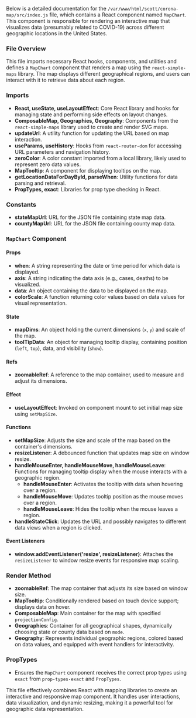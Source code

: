 Below is a detailed documentation for the `/var/www/html/scott/corona-map/src/index.js` file, which contains a React component named `MapChart`. This component is responsible for rendering an interactive map that visualizes data (presumably related to COVID-19) across different geographic locations in the United States.

### File Overview

This file imports necessary React hooks, components, and utilities and defines a `MapChart` component that renders a map using the `react-simple-maps` library. The map displays different geographical regions, and users can interact with it to retrieve data about each region.

### Imports

- **React, useState, useLayoutEffect**: Core React library and hooks for managing state and performing side effects on layout changes.
- **ComposableMap, Geographies, Geography**: Components from the `react-simple-maps` library used to create and render SVG maps.
- **updateUrl**: A utility function for updating the URL based on map interaction.
- **useParams, useHistory**: Hooks from `react-router-dom` for accessing URL parameters and navigation history.
- **zeroColor**: A color constant imported from a local library, likely used to represent zero data values.
- **MapTooltip**: A component for displaying tooltips on the map.
- **getLocationDataForDayById, parseWhen**: Utility functions for data parsing and retrieval.
- **PropTypes, exact**: Libraries for prop type checking in React.

### Constants

- **stateMapUrl**: URL for the JSON file containing state map data.
- **countyMapUrl**: URL for the JSON file containing county map data.

### `MapChart` Component

#### Props

- **when**: A string representing the date or time period for which data is displayed.
- **axis**: A string indicating the data axis (e.g., cases, deaths) to be visualized.
- **data**: An object containing the data to be displayed on the map.
- **colorScale**: A function returning color values based on data values for visual representation.

#### State

- **mapDims**: An object holding the current dimensions (`x`, `y`) and scale of the map.
- **toolTipData**: An object for managing tooltip display, containing position (`left`, `top`), data, and visibility (`show`).

#### Refs

- **zoomableRef**: A reference to the map container, used to measure and adjust its dimensions.

#### Effect

- **useLayoutEffect**: Invoked on component mount to set initial map size using `setMapSize`.

#### Functions

- **setMapSize**: Adjusts the size and scale of the map based on the container's dimensions.
- **resizeListener**: A debounced function that updates map size on window resize.
- **handleMouseEnter, handleMouseMove, handleMouseLeave**: Functions for managing tooltip display when the mouse interacts with a geographic region.
  - **handleMouseEnter**: Activates the tooltip with data when hovering over a region.
  - **handleMouseMove**: Updates tooltip position as the mouse moves over a region.
  - **handleMouseLeave**: Hides the tooltip when the mouse leaves a region.
- **handleStateClick**: Updates the URL and possibly navigates to different data views when a region is clicked.

#### Event Listeners

- **window.addEventListener('resize', resizeListener)**: Attaches the `resizeListener` to window resize events for responsive map scaling.

### Render Method

- **zoomableRef**: The map container that adjusts its size based on window size.
- **MapTooltip**: Conditionally rendered based on touch device support; displays data on hover.
- **ComposableMap**: Main container for the map with specified `projectionConfig`.
- **Geographies**: Container for all geographical shapes, dynamically choosing state or county data based on `mode`.
- **Geography**: Represents individual geographic regions, colored based on data values, and equipped with event handlers for interactivity.

### PropTypes

- Ensures the `MapChart` component receives the correct prop types using `exact` from `prop-types-exact` and `PropTypes`.

This file effectively combines React with mapping libraries to create an interactive and responsive map component. It handles user interactions, data visualization, and dynamic resizing, making it a powerful tool for geographic data representation.